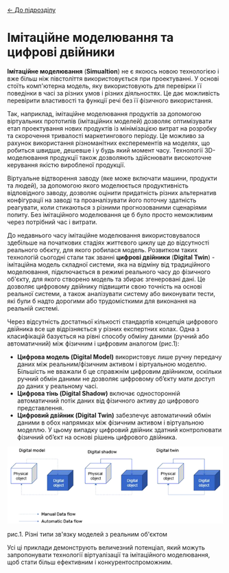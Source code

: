 [<- До підрозділу](README.md)

# Імітаційне моделювання та цифрові двійники                                           

**Імітаційне моделювання** (**Simualtion**) не є якоюсь новою технологією і вже більш ніж півстоліття використовується при проектуванні. У основі стоїть комп'ютерна модель, яку використовують для перевірки її поведінки в часі за різних умов і різних діяльностях. Це дає можливість перевірити властивості та функції речі без її фізичного використання. 

Так, наприклад, імітаційне моделювання продуктів за допомогою віртуальних прототипів (імітаційних моделей) дозволяє оптимізувати етап проектування нових продуктів із мінімізацією витрат на розробку та скорочення тривалості маркетингового періоду. Це можливо за рахунок використання різноманітних експерементів на моделях, що робиться швидше, дешевше і у будь який момент часу. Технології 3D-моделювання продукції також дозволяють здійснювати високоточне керування якістю виробленої продукції. 

Віртуальне відтворення заводу (яке може включати машини, продукти та людей), за допомогою якого моделюється продуктивність відповідного заводу, дозволяє оцінити придатність різних альтернатив конфігурації на заводі та проаналізувати його поточну здатність реагувати, коли стикаються з різними прогнозованими сценаріями попиту. Без імітаційного моделювання це б було просто неможливим через потрібний час і витрати.

До недавнього часу імітаційне моделювання використовувалося здебільше на початкових стадіях життєвого циклу ще до відсутності реального обєкту, для якого робилася модель. Розвитком таких технологій сьогодні стали так званні **цифрові двійники** (**Digital Twin**) - імітаційна модель складної системи, яка на відміну від традиційного моделювання, підключається в режимі реального часу до фізичного об'єкту, для якого створено модель та збирає згенеровані дані. Це дозволяє цифровому двійнику підвищити свою точність на основі реальної системи, а також аналізувати систему або виконувати тести, які були б надто дорогими або трудомісткими для виконання на реальній системі. 

Через відсутність достатньої кількості стандартів концепція цифрового двійника все ще відрізняється у різних експертних колах. Одна з класифікацій базується на рівні способу обміну даними (ручний або автоматичний) між фізичним і цифровим аналогом (рис.1):

- **Цифрова модель (Digital Model)** використовує лише ручну передачу даних між реальним/фізичним активом і віртуальною моделлю. Більшість не вважали б це справжнім цифровим двійником, оскільки ручний обмін даними не дозволяє цифровому об’єкту мати доступ до даних у реальному часі.
- **Цифрова тінь (Digital Shadow)** включає односторонній автоматичний потік даних від фізичного активу до цифрового представлення.
- **Цифровий двійник (Digital Twin)** забезпечує автоматичний обмін даними в обох напрямках між фізичним активом і віртуальною моделлю. У цьому випадку цифровий двійник здатний контролювати фізичний об’єкт на основі рішень цифрового двійника.

![image-20230905130301317](media/image-20230905125645474.png)

рис.1. Різні типи зв'язку моделей з реальним об'єктом 

Усі ці приклади демонструють величезний потенціал, який можуть запропонувати технології віртуалізації та імітаційного моделювання, щоб стати більш ефективним і конкурентоспроможним.
